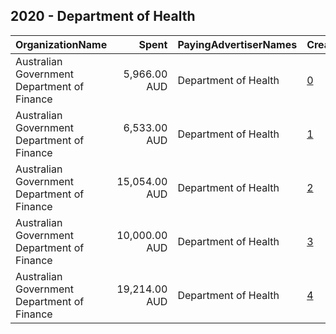 ## 2020 - Department of Health 
|OrganizationName|Spent|PayingAdvertiserNames|CreativeUrls|Impressions|Genders|AgeBrackets|CountryCodes|BillingAddresses|CandidateBallotInformation|
|:---|---:|:---|:---|---:|:---|:---|:---|:---|:---|
|Australian Government Department of Finance|5,966.00 AUD|Department of Health|[0](https://www.snap.com/political-ads/asset/ab013585ee9ec3b405a8308ca060e416d9936f029364540722e677295e71401a?mediaType=mp4)|5,035,964||15-19|australia|"100 Chalmers Street,Surry Hills,2010,AU"||
|Australian Government Department of Finance|6,533.00 AUD|Department of Health|[1](https://www.snap.com/political-ads/asset/ce1d80c635a72476364525193b96dfd00e51a30f36a908bda683822ecb728394?mediaType=mp4)|5,494,186||15-19|australia|"100 Chalmers Street,Surry Hills,2010,AU"||
|Australian Government Department of Finance|15,054.00 AUD|Department of Health|[2](https://www.snap.com/political-ads/asset/d818f08ebd4e78b9fb60b6d399943737234608bdc114ce9a73b02f7c236f8310?mediaType=mp4)|984,630|||australia|"100 Chalmers Street,Surry Hills,2010,AU"||
|Australian Government Department of Finance|10,000.00 AUD|Department of Health|[3](https://www.snap.com/political-ads/asset/7f9068e75ae18e5d84cef648e7fb8fdf70806fcafb6c65c1ae70f0ffe12deb3c?mediaType=mp4)|7,955,015||15-19|australia|"100 Chalmers Street,Surry Hills,2010,AU"||
|Australian Government Department of Finance|19,214.00 AUD|Department of Health|[4](https://www.snap.com/political-ads/asset/f14d5485d38b8e3908d8cc6800ec455d6bdc08bb4d734c7b4d03855c3a7ddfbc?mediaType=mp4)|1,266,540|||australia|"100 Chalmers Street,Surry Hills,2010,AU"||
